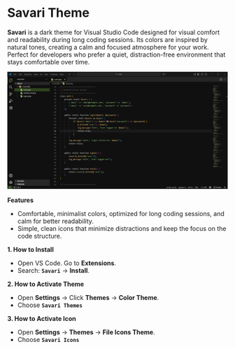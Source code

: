 # Savari Theme

**Savari** is a dark theme for Visual Studio Code designed for visual comfort and readability during long coding sessions. Its colors are inspired by natural tones, creating a calm and focused atmosphere for your work. Perfect for developers who prefer a quiet, distraction-free environment that stays comfortable over time.

![Savari Theme Preview](./screenshot.PNG)

**Features**

- Comfortable, minimalist colors, optimized for long coding sessions, and calm for better readability.
- Simple, clean icons that minimize distractions and keep the focus on the code structure.

**1. How to Install**

- Open VS Code. Go to **Extensions**.
- Search: **`Savari`** -> **Install**.

**2. How to Activate Theme**

- Open **Settings** -> Click **Themes** -> **Color Theme**.
- Choose **`Savari Themes`**

**3. How to Activate Icon**

- Open **Settings** -> **Themes** -> **File Icons Theme**.
- Choose **`Savari Icons`**
